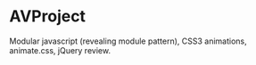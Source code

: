 # AVProject
Modular javascript (revealing module pattern), CSS3 animations, animate.css, jQuery review.
